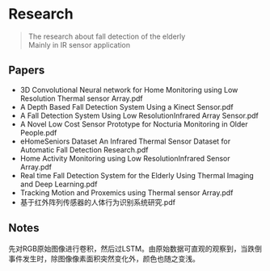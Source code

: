 # Research

> The research about fall detection of the elderly  
Mainly in IR sensor application

## Papers

* 3D Convolutional Neural network for Home Monitoring using Low Resolution Thermal sensor Array.pdf
* A Depth Based Fall Detection System Using a Kinect Sensor.pdf
* A Fall Detection System Using Low ResolutionInfrared Array Sensor.pdf
* A Novel Low Cost Sensor Prototype for Nocturia Monitoring in Older People.pdf
* eHomeSeniors Dataset An Infrared Thermal Sensor Dataset for Automatic Fall Detection Research.pdf
* Home Activity Monitoring using Low ResolutionInfrared Sensor Array.pdf
* Real time Fall Detection System for the Elderly Using Thermal Imaging and Deep Learning.pdf
* Tracking Motion and Proxemics using Thermal sensor Array.pdf
* 基于红外阵列传感器的人体行为识别系统研究.pdf

## Notes

先对RGB原始图像进行卷积，然后过LSTM。由原始数据可直观的观察到，当跌倒事件发生时，除图像像素面积突然变化外，颜色也随之变浅。

